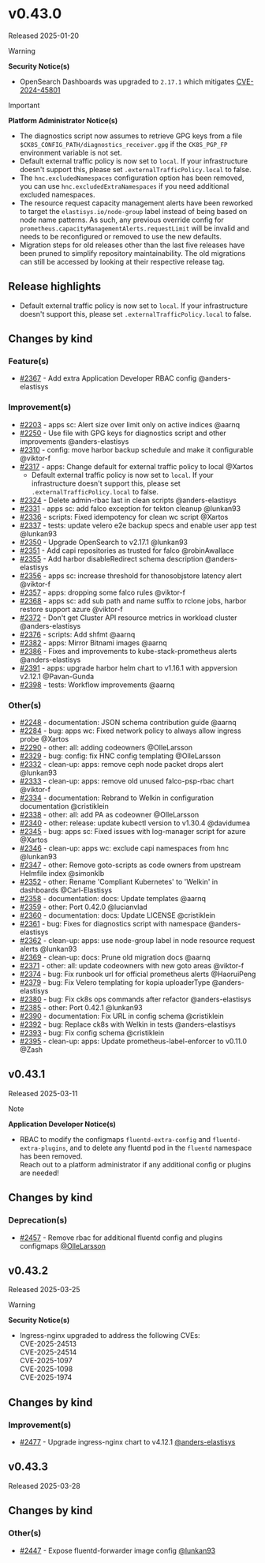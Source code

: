 # v0.43.0

Released 2025-01-20

> [!WARNING]
> **Security Notice(s)**
> - OpenSearch Dashboards was upgraded to `2.17.1` which mitigates [CVE-2024-45801](https://github.com/advisories/GHSA-mmhx-hmjr-r674)
<!-- -->
> [!IMPORTANT]
> **Platform Administrator Notice(s)**
> - The diagnostics script now assumes to retrieve GPG keys from a file `$CK8S_CONFIG_PATH/diagnostics_receiver.gpg` if the `CK8S_PGP_FP` environment variable is not set.
> - Default external traffic policy is now set to `local`. If your infrastructure doesn't support this, please set `.externalTrafficPolicy.local` to false.
> - The `hnc.excludedNamespaces` configuration option has been removed, you can use `hnc.excludedExtraNamespaces` if you need additional excluded namespaces.
> - The resource request capacity management alerts have been reworked to target the `elastisys.io/node-group` label instead of being based on node name patterns. As such, any previous override config for `prometheus.capacityManagementAlerts.requestLimit` will be invalid and needs to be reconfigured or removed to use the new defaults.
> - Migration steps for old releases other than the last five releases have been pruned to simplify repository maintainability.
>   The old migrations can still be accessed by looking at their respective release tag.

## Release highlights

- Default external traffic policy is now set to `local`. If your infrastructure doesn't support this, please set `.externalTrafficPolicy.local` to false.

## Changes by kind

### Feature(s)

- [#2367](https://github.com/elastisys/compliantkubernetes-apps/pull/2367) - Add extra Application Developer RBAC config @anders-elastisys

### Improvement(s)

- [#2203](https://github.com/elastisys/compliantkubernetes-apps/pull/2203) - apps sc: Alert size over limit only on active indices @aarnq
- [#2250](https://github.com/elastisys/compliantkubernetes-apps/pull/2250) - Use file with GPG keys for diagnostics script and other improvements @anders-elastisys
- [#2310](https://github.com/elastisys/compliantkubernetes-apps/pull/2310) - config: move harbor backup schedule and make it configurable @viktor-f
- [#2317](https://github.com/elastisys/compliantkubernetes-apps/pull/2317) - apps: Change default for external traffic policy to local @Xartos
  - Default external traffic policy is now set to `local`. If your infrastructure doesn't support this, please set `.externalTrafficPolicy.local` to false.
- [#2324](https://github.com/elastisys/compliantkubernetes-apps/pull/2324) - Delete admin-rbac last in clean scripts @anders-elastisys
- [#2331](https://github.com/elastisys/compliantkubernetes-apps/pull/2331) - apps sc: add falco exception for tekton cleanup @lunkan93
- [#2336](https://github.com/elastisys/compliantkubernetes-apps/pull/2336) - scripts: Fixed idempotency for clean wc script @Xartos
- [#2337](https://github.com/elastisys/compliantkubernetes-apps/pull/2337) - tests: update velero e2e backup specs and enable user app test @lunkan93
- [#2350](https://github.com/elastisys/compliantkubernetes-apps/pull/2350) - Upgrade OpenSearch to v2.17.1 @lunkan93
- [#2351](https://github.com/elastisys/compliantkubernetes-apps/pull/2351) - Add capi repositories as trusted for falco @robinAwallace
- [#2355](https://github.com/elastisys/compliantkubernetes-apps/pull/2355) - Add harbor disableRedirect schema description @anders-elastisys
- [#2356](https://github.com/elastisys/compliantkubernetes-apps/pull/2356) - apps sc: increase threshold for thanosobjstore latency alert @viktor-f
- [#2357](https://github.com/elastisys/compliantkubernetes-apps/pull/2357) - apps: dropping some falco rules @viktor-f
- [#2368](https://github.com/elastisys/compliantkubernetes-apps/pull/2368) - apps sc: add sub path and name suffix to rclone jobs, harbor restore support azure @viktor-f
- [#2372](https://github.com/elastisys/compliantkubernetes-apps/pull/2372) - Don't get Cluster API resource metrics in workload cluster @anders-elastisys
- [#2376](https://github.com/elastisys/compliantkubernetes-apps/pull/2376) - scripts: Add shfmt @aarnq
- [#2382](https://github.com/elastisys/compliantkubernetes-apps/pull/2382) - apps: Mirror Bitnami images @aarnq
- [#2386](https://github.com/elastisys/compliantkubernetes-apps/pull/2386) - Fixes and improvements to kube-stack-prometheus alerts @anders-elastisys
- [#2391](https://github.com/elastisys/compliantkubernetes-apps/pull/2391) - apps: upgrade harbor helm chart to v1.16.1 with appversion v2.12.1 @Pavan-Gunda
- [#2398](https://github.com/elastisys/compliantkubernetes-apps/pull/2398) - tests: Workflow improvements @aarnq

### Other(s)

- [#2248](https://github.com/elastisys/compliantkubernetes-apps/pull/2248) - documentation: JSON schema contribution guide @aarnq
- [#2284](https://github.com/elastisys/compliantkubernetes-apps/pull/2284) - bug: apps wc: Fixed network policy to always allow ingress probe @Xartos
- [#2290](https://github.com/elastisys/compliantkubernetes-apps/pull/2290) - other: all: adding codeowners @OlleLarsson
- [#2329](https://github.com/elastisys/compliantkubernetes-apps/pull/2329) - bug: config: fix HNC config templating @OlleLarsson
- [#2332](https://github.com/elastisys/compliantkubernetes-apps/pull/2332) - clean-up: apps: remove ceph node packet drops alert @lunkan93
- [#2333](https://github.com/elastisys/compliantkubernetes-apps/pull/2333) - clean-up: apps: remove old unused falco-psp-rbac chart @viktor-f
- [#2334](https://github.com/elastisys/compliantkubernetes-apps/pull/2334) - documentation: Rebrand to Welkin in configuration documentation @cristiklein
- [#2338](https://github.com/elastisys/compliantkubernetes-apps/pull/2338) - other: all: add PA as codeowner @OlleLarsson
- [#2340](https://github.com/elastisys/compliantkubernetes-apps/pull/2340) - other: release: update kubectl version to v1.30.4 @davidumea
- [#2345](https://github.com/elastisys/compliantkubernetes-apps/pull/2345) - bug: apps sc: Fixed issues with log-manager script for azure @Xartos
- [#2346](https://github.com/elastisys/compliantkubernetes-apps/pull/2346) - clean-up: apps wc: exclude capi namespaces from hnc @lunkan93
- [#2347](https://github.com/elastisys/compliantkubernetes-apps/pull/2347) - other: Remove goto-scripts as code owners from upstream Helmfile index @simonklb
- [#2352](https://github.com/elastisys/compliantkubernetes-apps/pull/2352) - other: Rename 'Compliant Kubernetes' to 'Welkin' in dashboards @Carl-Elastisys
- [#2358](https://github.com/elastisys/compliantkubernetes-apps/pull/2358) - documentation: docs: Update templates @aarnq
- [#2359](https://github.com/elastisys/compliantkubernetes-apps/pull/2359) - other: Port 0.42.0 @lucianvlad
- [#2360](https://github.com/elastisys/compliantkubernetes-apps/pull/2360) - documentation: docs: Update LICENSE @cristiklein
- [#2361](https://github.com/elastisys/compliantkubernetes-apps/pull/2361) - bug: Fixes for diagnostics script with namespace @anders-elastisys
- [#2362](https://github.com/elastisys/compliantkubernetes-apps/pull/2362) - clean-up: apps: use node-group label in node resource request alerts @lunkan93
- [#2369](https://github.com/elastisys/compliantkubernetes-apps/pull/2369) - clean-up: docs: Prune old migration docs @aarnq
- [#2371](https://github.com/elastisys/compliantkubernetes-apps/pull/2371) - other: all: update codeowners with new goto areas @viktor-f
- [#2374](https://github.com/elastisys/compliantkubernetes-apps/pull/2374) - bug: Fix runbook url for official prometheus alerts @HaoruiPeng
- [#2379](https://github.com/elastisys/compliantkubernetes-apps/pull/2379) - bug: Fix Velero templating for kopia uploaderType @anders-elastisys
- [#2380](https://github.com/elastisys/compliantkubernetes-apps/pull/2380) - bug: Fix ck8s ops commands after refactor @anders-elastisys
- [#2385](https://github.com/elastisys/compliantkubernetes-apps/pull/2385) - other: Port 0.42.1 @lunkan93
- [#2390](https://github.com/elastisys/compliantkubernetes-apps/pull/2390) - documentation: Fix URL in config schema @cristiklein
- [#2392](https://github.com/elastisys/compliantkubernetes-apps/pull/2392) - bug: Replace ck8s with Welkin in tests @anders-elastisys
- [#2393](https://github.com/elastisys/compliantkubernetes-apps/pull/2393) - bug: Fix config schema @cristiklein
- [#2395](https://github.com/elastisys/compliantkubernetes-apps/pull/2395) - clean-up: apps: Update prometheus-label-enforcer to v0.11.0 @Zash

## v0.43.1

Released 2025-03-11
<!-- -->
> [!NOTE]
> **Application Developer Notice(s)**
> - RBAC to modify the configmaps `fluentd-extra-config` and `fluentd-extra-plugins`, and to delete any fluentd pod in the `fluentd` namespace has been removed.<br>Reach out to a platform administrator if any additional config or plugins are needed!

## Changes by kind

### Deprecation(s)

- [#2457](https://github.com/elastisys/compliantkubernetes-apps/pull/2457) - Remove rbac for additional fluentd config and plugins configmaps [@OlleLarsson](https://github.com/OlleLarsson)

## v0.43.2

Released 2025-03-25

> [!WARNING]
> **Security Notice(s)**
>
> - Ingress-nginx upgraded to address the following CVEs:<br>CVE-2025-24513<br>CVE-2025-24514<br>CVE-2025-1097<br>CVE-2025-1098<br>CVE-2025-1974

## Changes by kind

### Improvement(s)

- [#2477](https://github.com/elastisys/compliantkubernetes-apps/pull/2477) - Upgrade ingress-nginx chart to v4.12.1 [@anders-elastisys](https://github.com/anders-elastisys)

## v0.43.3

Released 2025-03-28

## Changes by kind

### Other(s)

- [#2447](https://github.com/elastisys/compliantkubernetes-apps/pull/2447) - Expose fluentd-forwarder image config [@lunkan93](https://github.com/lunkan93)
